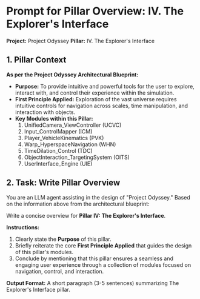 ﻿# Prompt for Pillar Overview: IV. The Explorer's Interface

**Project:** Project Odyssey
**Pillar:** IV. The Explorer's Interface

## 1. Pillar Context

**As per the Project Odyssey Architectural Blueprint:**

* **Purpose:** To provide intuitive and powerful tools for the user to explore, interact with, and control their experience within the simulation.
* **First Principle Applied:** Exploration of the vast universe requires intuitive controls for navigation across scales, time manipulation, and interaction with objects.
* **Key Modules within this Pillar:**
    1.  UnifiedCamera_ViewController (UCVC)
    2.  Input_ControlMapper (ICM)
    3.  Player_VehicleKinematics (PVK)
    4.  Warp_HyperspaceNavigation (WHN)
    5.  TimeDilation_Control (TDC)
    6.  ObjectInteraction_TargetingSystem (OITS)
    7.  UserInterface_Engine (UIE)

## 2. Task: Write Pillar Overview

You are an LLM agent assisting in the design of "Project Odyssey." Based on the information above from the architectural blueprint:

Write a concise overview for **Pillar IV: The Explorer's Interface**.

**Instructions:**
1.  Clearly state the **Purpose** of this pillar.
2.  Briefly reiterate the core **First Principle Applied** that guides the design of this pillar's modules.
3.  Conclude by mentioning that this pillar ensures a seamless and engaging user experience through a collection of modules focused on navigation, control, and interaction.

**Output Format:** A short paragraph (3-5 sentences) summarizing The Explorer's Interface pillar.
